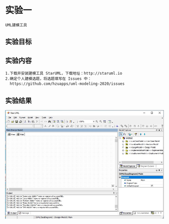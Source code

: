 # 实验一
	UML建模工具 
## 实验目标

## 实验内容
	1.下载并安装建模工具 StarUML，下载地址：http://staruml.io
	2.确定个人建模选题，将选题填写在 Issues 中：
	  https://github.com/hzuapps/uml-modeling-2020/issues
## 实验结果

![第一个UML图](./model1.jpg)
